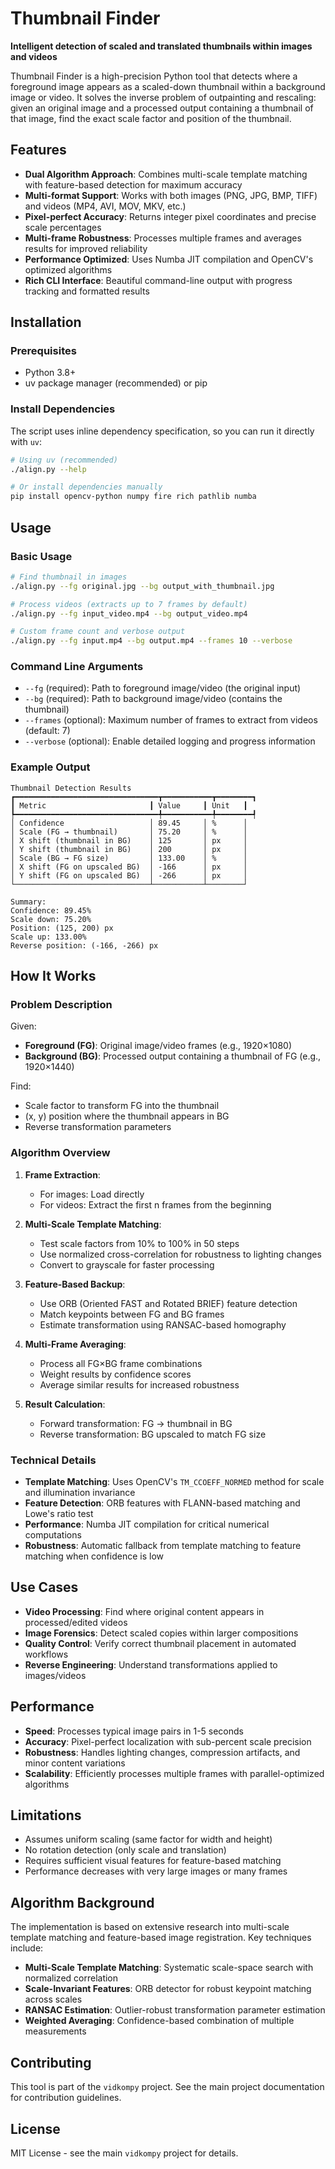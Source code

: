 # Thumbnail Finder

**Intelligent detection of scaled and translated thumbnails within images and videos**

Thumbnail Finder is a high-precision Python tool that detects where a foreground image appears as a scaled-down thumbnail within a background image or video. It solves the inverse problem of outpainting and rescaling: given an original image and a processed output containing a thumbnail of that image, find the exact scale factor and position of the thumbnail.

## Features

- **Dual Algorithm Approach**: Combines multi-scale template matching with feature-based detection for maximum accuracy
- **Multi-format Support**: Works with both images (PNG, JPG, BMP, TIFF) and videos (MP4, AVI, MOV, MKV, etc.)
- **Pixel-perfect Accuracy**: Returns integer pixel coordinates and precise scale percentages
- **Multi-frame Robustness**: Processes multiple frames and averages results for improved reliability
- **Performance Optimized**: Uses Numba JIT compilation and OpenCV's optimized algorithms
- **Rich CLI Interface**: Beautiful command-line output with progress tracking and formatted results

## Installation

### Prerequisites

- Python 3.8+
- uv package manager (recommended) or pip

### Install Dependencies

The script uses inline dependency specification, so you can run it directly with `uv`:

```bash
# Using uv (recommended)
./align.py --help

# Or install dependencies manually
pip install opencv-python numpy fire rich pathlib numba
```

## Usage

### Basic Usage

```bash
# Find thumbnail in images
./align.py --fg original.jpg --bg output_with_thumbnail.jpg

# Process videos (extracts up to 7 frames by default)
./align.py --fg input_video.mp4 --bg output_video.mp4

# Custom frame count and verbose output
./align.py --fg input.mp4 --bg output.mp4 --frames 10 --verbose
```

### Command Line Arguments

- `--fg` (required): Path to foreground image/video (the original input)
- `--bg` (required): Path to background image/video (contains the thumbnail)
- `--frames` (optional): Maximum number of frames to extract from videos (default: 7)
- `--verbose` (optional): Enable detailed logging and progress information

### Example Output

```
Thumbnail Detection Results
┏━━━━━━━━━━━━━━━━━━━━━━━━━━━━━━━━┳━━━━━━━━━━━┳━━━━━━━━┓
┃ Metric                       ┃ Value     ┃ Unit   ┃
┡━━━━━━━━━━━━━━━━━━━━━━━━━━━━━━━━╇━━━━━━━━━━━╇━━━━━━━━┩
│ Confidence                   │ 89.45     │ %      │
│ Scale (FG → thumbnail)       │ 75.20     │ %      │
│ X shift (thumbnail in BG)    │ 125       │ px     │
│ Y shift (thumbnail in BG)    │ 200       │ px     │
│ Scale (BG → FG size)         │ 133.00    │ %      │
│ X shift (FG on upscaled BG)  │ -166      │ px     │
│ Y shift (FG on upscaled BG)  │ -266      │ px     │
└──────────────────────────────┴───────────┴────────┘

Summary:
Confidence: 89.45%
Scale down: 75.20%
Position: (125, 200) px
Scale up: 133.00%
Reverse position: (-166, -266) px
```

## How It Works

### Problem Description

Given:

- **Foreground (FG)**: Original image/video frames (e.g., 1920×1080)
- **Background (BG)**: Processed output containing a thumbnail of FG (e.g., 1920×1440)

Find:

- Scale factor to transform FG into the thumbnail
- (x, y) position where the thumbnail appears in BG
- Reverse transformation parameters

### Algorithm Overview

1. **Frame Extraction**:

   - For images: Load directly
   - For videos: Extract the first n frames from the beginning

2. **Multi-Scale Template Matching**:

   - Test scale factors from 10% to 100% in 50 steps
   - Use normalized cross-correlation for robustness to lighting changes
   - Convert to grayscale for faster processing

3. **Feature-Based Backup**:

   - Use ORB (Oriented FAST and Rotated BRIEF) feature detection
   - Match keypoints between FG and BG frames
   - Estimate transformation using RANSAC-based homography

4. **Multi-Frame Averaging**:

   - Process all FG×BG frame combinations
   - Weight results by confidence scores
   - Average similar results for increased robustness

5. **Result Calculation**:
   - Forward transformation: FG → thumbnail in BG
   - Reverse transformation: BG upscaled to match FG size

### Technical Details

- **Template Matching**: Uses OpenCV's `TM_CCOEFF_NORMED` method for scale and illumination invariance
- **Feature Detection**: ORB features with FLANN-based matching and Lowe's ratio test
- **Performance**: Numba JIT compilation for critical numerical computations
- **Robustness**: Automatic fallback from template matching to feature matching when confidence is low

## Use Cases

- **Video Processing**: Find where original content appears in processed/edited videos
- **Image Forensics**: Detect scaled copies within larger compositions
- **Quality Control**: Verify correct thumbnail placement in automated workflows
- **Reverse Engineering**: Understand transformations applied to images/videos

## Performance

- **Speed**: Processes typical image pairs in 1-5 seconds
- **Accuracy**: Pixel-perfect localization with sub-percent scale precision
- **Robustness**: Handles lighting changes, compression artifacts, and minor content variations
- **Scalability**: Efficiently processes multiple frames with parallel-optimized algorithms

## Limitations

- Assumes uniform scaling (same factor for width and height)
- No rotation detection (only scale and translation)
- Requires sufficient visual features for feature-based matching
- Performance decreases with very large images or many frames

## Algorithm Background

The implementation is based on extensive research into multi-scale template matching and feature-based image registration. Key techniques include:

- **Multi-Scale Template Matching**: Systematic scale-space search with normalized correlation
- **Scale-Invariant Features**: ORB detector for robust keypoint matching across scales
- **RANSAC Estimation**: Outlier-robust transformation parameter estimation
- **Weighted Averaging**: Confidence-based combination of multiple measurements

## Contributing

This tool is part of the `vidkompy` project. See the main project documentation for contribution guidelines.

## License

MIT License - see the main `vidkompy` project for details.
